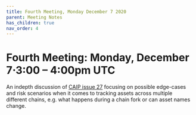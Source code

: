 ```yaml
---
title: Fourth Meeting, Monday December 7 2020
parent: Meeting Notes
has_children: true
nav_order: 4
---
```


# **Fourth Meeting: Monday, December 7⋅3:00 – 4:00pm UTC**

An indepth discussion of [CAIP issue 27](https://github.com/ChainAgnostic/CAIPs/issues/27) focusing on possible edge-cases and risk scenarios when it comes to tracking assets across multiple different chains, e.g. what happens during a chain fork or can asset names change.